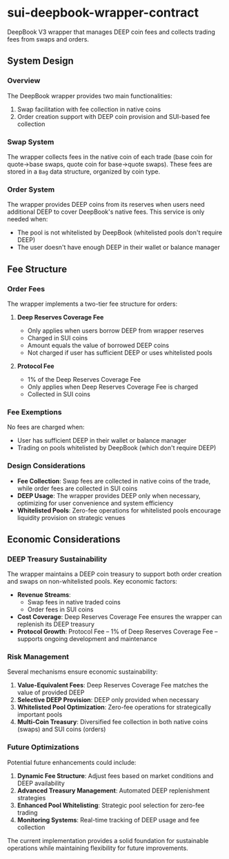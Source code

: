 # sui-deepbook-wrapper-contract

DeepBook V3 wrapper that manages DEEP coin fees and collects trading fees from swaps and orders.

## System Design

### Overview

The DeepBook wrapper provides two main functionalities:

1. Swap facilitation with fee collection in native coins
2. Order creation support with DEEP coin provision and SUI-based fee collection

### Swap System

The wrapper collects fees in the native coin of each trade (base coin for quote→base swaps, quote coin for base→quote swaps).
These fees are stored in a `Bag` data structure, organized by coin type.

### Order System

The wrapper provides DEEP coins from its reserves when users need additional DEEP to cover DeepBook's native fees. This service is only needed when:

- The pool is not whitelisted by DeepBook (whitelisted pools don't require DEEP)
- The user doesn't have enough DEEP in their wallet or balance manager

## Fee Structure

### Order Fees

The wrapper implements a two-tier fee structure for orders:

1. **Deep Reserves Coverage Fee**

   - Only applies when users borrow DEEP from wrapper reserves
   - Charged in SUI coins
   - Amount equals the value of borrowed DEEP coins
   - Not charged if user has sufficient DEEP or uses whitelisted pools

2. **Protocol Fee**
   - 1% of the Deep Reserves Coverage Fee
   - Only applies when Deep Reserves Coverage Fee is charged
   - Collected in SUI coins

### Fee Exemptions

No fees are charged when:

- User has sufficient DEEP in their wallet or balance manager
- Trading on pools whitelisted by DeepBook (which don't require DEEP)

### Design Considerations

- **Fee Collection**: Swap fees are collected in native coins of the trade, while order fees are collected in SUI coins
- **DEEP Usage**: The wrapper provides DEEP only when necessary, optimizing for user convenience and system efficiency
- **Whitelisted Pools**: Zero-fee operations for whitelisted pools encourage liquidity provision on strategic venues

## Economic Considerations

### DEEP Treasury Sustainability

The wrapper maintains a DEEP coin treasury to support both order creation and swaps on non-whitelisted pools. Key economic factors:

- **Revenue Streams**:
  - Swap fees in native traded coins
  - Order fees in SUI coins
- **Cost Coverage**: Deep Reserves Coverage Fee ensures the wrapper can replenish its DEEP treasury
- **Protocol Growth**: Protocol Fee – 1% of Deep Reserves Coverage Fee – supports ongoing development and maintenance

### Risk Management

Several mechanisms ensure economic sustainability:

1. **Value-Equivalent Fees**: Deep Reserves Coverage Fee matches the value of provided DEEP
2. **Selective DEEP Provision**: DEEP only provided when necessary
3. **Whitelisted Pool Optimization**: Zero-fee operations for strategically important pools
4. **Multi-Coin Treasury**: Diversified fee collection in both native coins (swaps) and SUI coins (orders)

### Future Optimizations

Potential future enhancements could include:

1. **Dynamic Fee Structure**: Adjust fees based on market conditions and DEEP availability
2. **Advanced Treasury Management**: Automated DEEP replenishment strategies
3. **Enhanced Pool Whitelisting**: Strategic pool selection for zero-fee trading
4. **Monitoring Systems**: Real-time tracking of DEEP usage and fee collection

The current implementation provides a solid foundation for sustainable operations while maintaining flexibility for future improvements.

